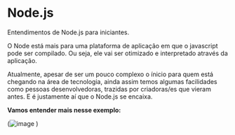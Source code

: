 # Node.js
Entendimentos de Node.js para iniciantes.

O Node está mais para uma plataforma de aplicação em que o javascript pode ser compilado. Ou seja, ele vai ser otimizado e interpretado através da aplicação.

Atualmente, apesar de ser um pouco complexo o ínicio para quem está chegando na área de tecnologia, ainda assim temos algumas facilidades como pessoas desenvolvedoras, trazidas por criadoras/es que vieram antes.
E é justamente aí que o Node.js se encaixa.

**Vamos entender mais nesse exemplo:**


(![image](https://github.com/kesia-salgado/Node.js/assets/123267376/a8bbb511-cc3c-4b07-b555-68bdfbe5f626)
)


